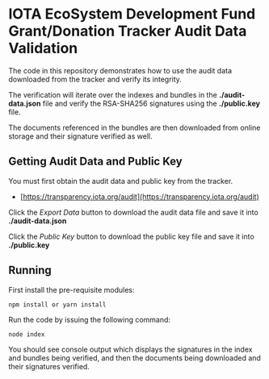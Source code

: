 # IOTA EcoSystem Development Fund Grant/Donation Tracker Audit Data Validation

The code in this repository demonstrates how to use the audit data downloaded from the tracker and verify its integrity.

The verification will iterate over the indexes and bundles in the **./audit-data.json** file and verify the RSA-SHA256 signatures using the **./public.key** file.

The documents referenced in the bundles are then downloaded from online storage and their signature verified as well.

## Getting Audit Data and Public Key

You must first obtain the audit data and public key from the tracker.

* [https://transparency.iota.org/audit](https://transparency.iota.org/audit)

Click the *Export Data* button to download the audit data file and save it into **./audit-data.json**

 Click the *Public Key* button to download the public key file and save it into **./public.key**

## Running

First install the pre-requisite modules:

```shell
npm install or yarn install
```

Run the code by issuing the following command:

```shell
node index
```

You should see console output which displays the signatures in the index and bundles being verified, and then the documents being downloaded and their signatures verified.